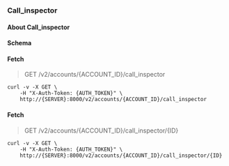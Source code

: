 ### Call_inspector

#### About Call_inspector

#### Schema



#### Fetch

> GET /v2/accounts/{ACCOUNT_ID}/call_inspector

```curl
curl -v -X GET \
    -H "X-Auth-Token: {AUTH_TOKEN}" \
    http://{SERVER}:8000/v2/accounts/{ACCOUNT_ID}/call_inspector
```

#### Fetch

> GET /v2/accounts/{ACCOUNT_ID}/call_inspector/{ID}

```curl
curl -v -X GET \
    -H "X-Auth-Token: {AUTH_TOKEN}" \
    http://{SERVER}:8000/v2/accounts/{ACCOUNT_ID}/call_inspector/{ID}
```


